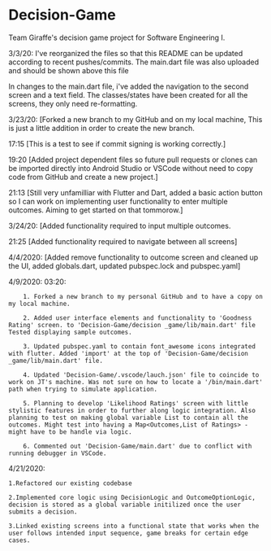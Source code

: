 # Decision-Game
Team Giraffe's decision game project for Software Engineering I.

3/3/20: I've reorganized the files so that this README can be updated according to recent pushes/commits. The main.dart file was also uploaded and should be shown above this file

In changes to the main.dart file, i've added the navigation to the second screen and a text field. The classes/states have been created for all the screens, they only need re-formatting.

3/23/20: [Forked a new branch to my GitHub and on my local machine, This is just a little addition in order to create the new branch.

17:15 [This is a test to see if commit signing is working correctly.]


19:20 [Added project dependent files so future pull requests or clones can be imported directly into Android Studio or VSCode without need to copy code from GitHub and create a new project.]

21:13 [Still very unfamilliar with Flutter and Dart, added a basic action button so I can work on implementing user functionality to enter multiple outcomes. Aiming to get started on that tommorow.]

3/24/20: [Added functionality required to input multiple outcomes.

21:25 [Added functionality required to navigate between all screens]

4/4/2020: [Added remove functionality to outcome screen and cleaned up the UI, added globals.dart, updated pubspec.lock and pubspec.yaml]

4/9/2020:
    03:20: 
    
        1. Forked a new branch to my personal GitHub and to have a copy on my local machine. 

        2. Added user interface elements and functionality to 'Goodness Rating' screen. to 'Decision-Game/decision _game/lib/main.dart' file Tested displaying sample outcomes.
        
        3. Updated pubspec.yaml to contain font_awesome icons integrated with flutter. Added 'import' at the top of 'Decision-Game/decision _game/lib/main.dart' file.

        4. Updated 'Decision-Game/.vscode/lauch.json' file to coincide to work on JT's machine. Was not sure on how to locate a '/bin/main.dart' path when trying to simulate application.

        5. Planning to develop 'Likelihood Ratings' screen with little stylistic features in order to further along logic integration. Also planning to test on making global variable List to contain all the outcomes. Might test into having a Map<Outcomes,List of Ratings> - might have to be handle via logic. 

        6. Commented out 'Decision-Game/main.dart' due to conflict with running debugger in VSCode.
    
4/21/2020:
  
  
    1.Refactored our existing codebase
    
    2.Implemented core logic using DecisionLogic and OutcomeOptionLogic, decision is stored as a global variable initilized once the user submits a decision.
    
    3.Linked existing screens into a functional state that works when the user follows intended input sequence, game breaks for certain edge cases.
    
    
